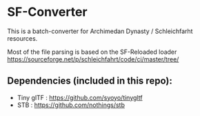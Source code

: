 # SF-Converter

This is a batch-converter for Archimedan Dynasty / Schleichfarht resources.


Most of the file parsing is based on the SF-Reloaded loader https://sourceforge.net/p/schleichfahrt/code/ci/master/tree/

## Dependencies (included in this repo):

+ Tiny glTF : https://github.com/syoyo/tinygltf
+ STB : https://github.com/nothings/stb


